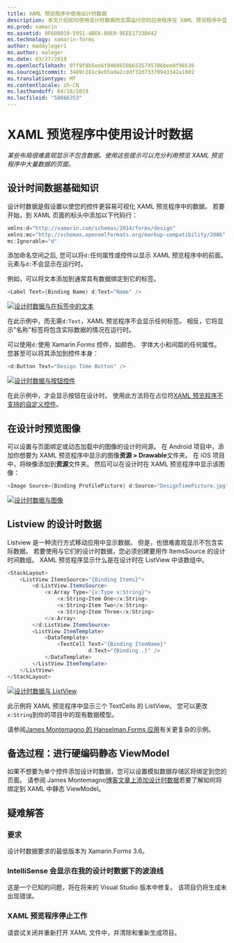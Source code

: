 ```yaml
---
title: XAML 预览程序中使用设计时数据
description: 本文介绍如何使用设计时数据而无需运行您的应用程序在 XAML 预览程序中显示大量数据的布局。
ms.prod: xamarin
ms.assetid: 0F608019-5951-4BE6-80E0-9EEE1733D642
ms.technology: xamarin-forms
author: maddyleger1
ms.author: maleger
ms.date: 03/27/2019
ms.openlocfilehash: 0ff9f8b5ee6f9468650b6535745706bee8f96536
ms.sourcegitcommit: 3489c281c9eb5ada2cddf32d73370943342a1082
ms.translationtype: MT
ms.contentlocale: zh-CN
ms.lasthandoff: 04/18/2019
ms.locfileid: "58866353"
---
```

# <a name="use-design-time-data-with-the-xaml-previewer"></a>XAML 预览程序中使用设计时数据

_某些布局很难直观显示不包含数据。使用这些提示可以充分利用预览 XAML 预览程序中大量数据的页面。_

## <a name="design-time-data-basics"></a>设计时间数据基础知识

设计时数据是假设置以使您的控件更容易可视化 XAML 预览程序中的数据。 若要开始，到 XAML 页面的标头中添加以下代码行：

```csharp
xmlns:d="http://xamarin.com/schemas/2014/forms/design"
xmlns:mc="http://schemas.openxmlformats.org/markup-compatibility/2006"
mc:Ignorable="d"
```

添加命名空间之后, 您可以将`d:`任何属性或控件以显示 XAML 预览程序中的前面。 元素与`d:`不会显示在运行时。

例如，可以将文本添加到通常具有数据绑定到它的标签。

```csharp
<Label Text={Binding Name} d:Text="Name" />
```

[![设计时数据与在标签中的文本](xaml-previewer-images/designtimedata-label-sm.png "设计时间数据使用文本标签")](xaml-previewer-images/designtimedata-label-lg.png#lightbox)

 在此示例中，而无需`d:Text`，XAML 预览程序不会显示任何标签。 相反，它将显示"名称"标签将包含实际数据的情况在运行时。

可以使用`d:`使用 Xamarin.Forms 控件，如颜色、 字体大小和间距的任何属性。 您甚至可以将其添加到控件本身：

```csharp
<d:Button Text="Design Time Button" />
```

[![设计时数据与按钮控件](xaml-previewer-images/designtimedata-controls-sm.png "设计时数据与按钮控件")](xaml-previewer-images/designtimedata-controls-lg.png#lightbox)

在此示例中，才会显示按钮在设计时。 使用此方法将在占位符[XAML 预览程序不支持的自定义控件](render-custom-controls.md)。

## <a name="preview-images-at-design-time"></a>在设计时预览图像

可以设置与页面绑定或动态加载中的图像的设计时间源。 在 Android 项目中，添加你想要为 XAML 预览程序中显示的图像**资源 > Drawable**文件夹。 在 iOS 项目中，将映像添加到**资源**文件夹。 然后可以在设计时在 XAML 预览程序中显示该图像：

```csharp
<Image Source={Binding ProfilePicture} d:Source="DesignTimePicture.jpg" />
```
[![设计时数据与图像](xaml-previewer-images/designtimedata-image-sm.png "设计时数据与配置映像")](xaml-previewer-images/designtimedata-image-lg.png#lightbox)

## <a name="design-time-data-for-listviews"></a>Listview 的设计时数据

Listview 是一种流行方式移动应用中显示数据。 但是，也很难直观显示不包含实际数据。 若要使用与它们的设计时数据，您必须创建要用作 ItemsSource 的设计时间数组。 XAML 预览程序显示什么是在设计时在 ListView 中该数组中。

```csharp
<StackLayout>
    <ListView ItemsSource="{Binding Items}">
        <d:ListView.ItemsSource>
            <x:Array Type="{x:Type x:String}">
                <x:String>Item One</x:String>
                <x:String>Item Two</x:String>
                <x:String>Item Three</x:String>
            </x:Array>
        </d:ListView.ItemsSource>
        <ListView.ItemTemplate>
            <DataTemplate>
                <TextCell Text="{Binding ItemName}"
                          d:Text="{Binding .}" />
            </DataTemplate>
        </ListView.ItemTemplate>
    </ListView>
</StackLayout>
```

[![设计时数据与 ListView](xaml-previewer-images/designtimedata-itemssource-sm.png "设计时数据与 ListView")](xaml-previewer-images/designtimedata-itemssource-lg.png#lightbox)

此示例将 XAML 预览程序中显示三个 TextCells 的 ListView。 您可以更改`x:String`到你的项目中的现有数据模型。

请参阅[James Montemagno 的 Hanselman.Forms 应用](https://github.com/jamesmontemagno/Hanselman.Forms/blob/vnext/src/Hanselman/Views/Podcasts/PodcastDetailsPage.xaml#L36-L57)有关更复杂的示例。


## <a name="alternative-hardcode-a-static-viewmodel"></a>备选过程：进行硬编码静态 ViewModel

如果不想要为单个控件添加设计时数据，您可以设置模拟数据存储区将绑定到您的页面。 请参阅 James Montemagno[博客文章上添加设计时数据](http://motzcod.es/post/143702671962/xamarinforms-xaml-previewer-design-time-data)若要了解如何将绑定到 XAML 中静态 ViewModel。

## <a name="troubleshooting"></a>疑难解答

### <a name="requirements"></a>要求

设计时数据要求的最低版本为 Xamarin.Forms 3.6。

### <a name="intellisense-shows-squiggly-lines-under-my-design-time-data"></a>IntelliSense 会显示在我的设计时数据下的波浪线

这是一个已知的问题，将在将来的 Visual Studio 版本中修复。 该项目仍将生成未出现错误。

### <a name="the-xaml-previewer-stopped-working"></a>XAML 预览程序停止工作

请尝试关闭并重新打开 XAML 文件中，并清除和重新生成项目。

